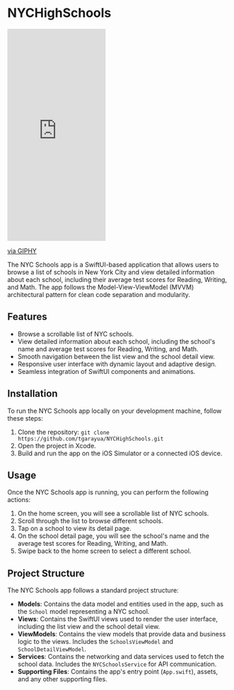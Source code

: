 # NYCHighSchools

<iframe src="https://giphy.com/embed/qljxRaKlgnOEbIcR2e" width="222" height="480" frameBorder="0" class="giphy-embed" allowFullScreen></iframe><p><a href="https://giphy.com/gifs/qljxRaKlgnOEbIcR2e">via GIPHY</a></p>

The NYC Schools app is a SwiftUI-based application that allows users to browse a list of schools in New York City and view detailed information about each school, including their average test scores for Reading, Writing, and Math. The app follows the Model-View-ViewModel (MVVM) architectural pattern for clean code separation and modularity.

## Features

- Browse a scrollable list of NYC schools.
- View detailed information about each school, including the school's name and average test scores for Reading, Writing, and Math.
- Smooth navigation between the list view and the school detail view.
- Responsive user interface with dynamic layout and adaptive design.
- Seamless integration of SwiftUI components and animations.

## Installation

To run the NYC Schools app locally on your development machine, follow these steps:

1. Clone the repository: `git clone https://github.com/tgarayua/NYCHighSchools.git`
2. Open the project in Xcode.
3. Build and run the app on the iOS Simulator or a connected iOS device.

## Usage

Once the NYC Schools app is running, you can perform the following actions:

1. On the home screen, you will see a scrollable list of NYC schools.
2. Scroll through the list to browse different schools.
3. Tap on a school to view its detail page.
4. On the school detail page, you will see the school's name and the average test scores for Reading, Writing, and Math.
5. Swipe back to the home screen to select a different school.

## Project Structure

The NYC Schools app follows a standard project structure:

- **Models**: Contains the data model and entities used in the app, such as the `School` model representing a NYC school.
- **Views**: Contains the SwiftUI views used to render the user interface, including the list view and the school detail view.
- **ViewModels**: Contains the view models that provide data and business logic to the views. Includes the `SchoolsViewModel` and `SchoolDetailViewModel`.
- **Services**: Contains the networking and data services used to fetch the school data. Includes the `NYCSchoolsService` for API communication.
- **Supporting Files**: Contains the app's entry point (`App.swift`), assets, and any other supporting files.
